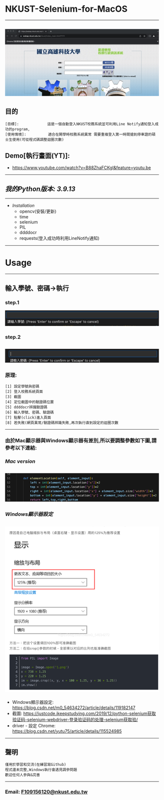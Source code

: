 # NKUST-Selenium-for-MacOS
---
![GITHUB](https://github.com/FaustRen/NKUST-Selenium-MacOS-/blob/main/圖片/NKUST校務系統截圖.png)
---
## 目的
```
[目標]:             這是一個自動登入NKUST校務系統並可利用Line Notify通知登入成功的program,
[使用情境]:          適合在開學時校務系統異常 需要重複登入第一時間搶到停車證的碩士生使用(可從程式碼調整迴圈次數)
```
## Demo[執行畫面(YT)]:
* https://www.youtube.com/watch?v=B88ZhaFCKgI&feature=youtu.be
---
## _我的Python版本: 3.9.13_
---
* _Installation_
  * opencv(安裝/更新)
  * time
  * selenium
  * PIL
  * ddddocr
  * requests(登入成功時利用LineNotify通知)
---
# Usage
---
## 輸入學號、密碼->執行
### step.1
![GITHUB](https://github.com/FaustRen/NKUST-Selenium-MacOS-/blob/main/圖片/SeleniumNKUST-Step1.png)
### step.2
![GITHUB](https://github.com/FaustRen/NKUST-Selenium-MacOS-/blob/main/圖片/SeleniumNKUST-Step2.png)
---
### 原理:
```
[1] 設定學號與密碼
[2] 登入校務系統頁面
[3] 截圖
[4] 定位截圖中的驗證碼位置
[5] ddddocr辨識驗證碼
[6] 輸入學號、密碼、驗證碼
[7] 點擊(click)進入頁面
[8] 若失敗(網頁異常/驗證碼辨識失敗,再次執行直到設定的迴圈次數
```
---
### 由於Mac顯示器與Windows顯示器有差別,所以要調整參數如下圖,請參考以下連結:
### _*Mac version*_
![GITHUB](https://github.com/FaustRen/NKUST-Selenium-MacOS-/blob/main/圖片/不同系統需調整參數.png)
---
### _*Windows顯示器設定*_
![GITHUB](https://github.com/FaustRen/NKUST-Selenium-MacOS-/blob/main/圖片/windows設定.png)
---
* Windows顯示器設定: https://blog.csdn.net/m0_54634272/article/details/119182147
* 截圖: https://justcode.ikeepstudying.com/2019/12/python-selenium获取验证码-selenium-webdriver-登录验证码的处理-selenium获取验/
* driver - 設定 Chrome: https://blog.csdn.net/yutu75/article/details/115524985
---
## 聲明
```
僅用於學習和交流(在練習寫Github)
程式還未完整,Windows執行會遇見調參問題
歡迎任何人參與&完善
```
---
### Email: F109156120@nkust.edu.tw



